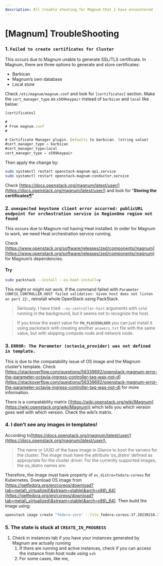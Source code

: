 ```yaml
---
description: All trouble shooting for Magnum that I have encountered
---
```


# \[Magnum] TroubleShooting

### 1. `Failed to create certificates for Cluster`

This occurs due to Magnum unable to generate SSL/TLS certificate. In Magnum, there are three options to generate and store certificates:

* Barbican
* Magnum’s own database
* Local store

Check `/etc/magnum/magnum.conf` and look for `[certificates]` section. Make the `cert_manager_type` as `x509keypair` instead of `barbican` and `local` like below:

```jsx
[certificates]

#
# From magnum.conf
#

# Certificate Manager plugin. Defaults to barbican. (string value)
#cert_manager_type = barbican
#cert_manager_type=local
cert_manager_type = x509keypair
```

Then apply the change by:

```bash
sudo systemctl restart openstack-magnum-api.service
sudo systemctl restart openstack-magnum-conductor.service
```

Check [https://docs.openstack.org/magnum/latest/user/](https://docs.openstack.org/magnum/latest/user/) and look for “**Storing the certificates**[**¶**](https://docs.openstack.org/magnum/latest/user/#storing-the-certificates)**”**

### 2. `unexpected keystone client error occurred: publicURL endpoint for orchestration service in RegionOne region not found`

This occurs due to Magnum not having Heat installed. In order for Magnum to work, we need Heat orchestration service running.

Check [https://www.openstack.org/software/releases/zed/components/magnum](https://www.openstack.org/software/releases/zed/components/magnum) for Magnum’s dependencies.

#### Try

```bash
sudo packstack --install --os-heat-install=y
```

This might or might not work. If the command failed with `Parameter CONFIG_CONTROLLER_HOST failed validation: Given host does not listen on port 22:`, reinstall whole OpenStack using PackStack.

> &#x20;Seriously. I have tried `--os-controller-host` arguments with `sshd` running in the background, but it seems not to recognize the host.

> If you know the exact value for **`PW_PLACEHOLDER`** you can just install it using packstack with creating another `answers.txt` file with the same value, but with skipping compute node and network node.

### 3. `ERROR: The Parameter (octavia_provider) was not defined in template.`

This is due to the compatability issue of OS image and the Magnum cluster’s template. Check [https://stackoverflow.com/questions/56339692/openstack-magnum-error-the-parameter-octavia-ingress-controller-tag-was-not-d](https://stackoverflow.com/questions/56339692/openstack-magnum-error-the-parameter-octavia-ingress-controller-tag-was-not-d) for more information.

There is a compatability matrix ([https://wiki.openstack.org/wiki/Magnum](https://wiki.openstack.org/wiki/Magnum)) which tells you which version goes well with which version. Check the wiki’s matrix.

### 4. I don’t see any images in templates!

According to[https://docs.openstack.org/magnum/latest/user/](https://docs.openstack.org/magnum/latest/user/),

> The name or UUID of the base image in Glance to boot the servers for the cluster. The image must have the attribute ‘os\_distro’ defined as appropriate for the cluster driver. For the currently supported images, the os\_distro names are:

Therefore, the image must have property of `os_distro=fedora-coreos` for Kubernetes. Download OS image from [https://getfedora.org/en/coreos/download?tab=metal\_virtualized\&stream=stable\&arch=x86\_64](https://getfedora.org/en/coreos/download?tab=metal\_virtualized\&stream=stable\&arch=x86\_64). Then build the image using:

```bash
openstack image create "fedora-core" --file fedora-coreos-37.20230218.3.0-qemu.x86_64.qcow2.xz --disk-format qcow2 --container-format bare --public --property os_distro=fedora-coreos
```

### 5. The state is stuck at `CREATE_IN_PROGRESS`

1. Check in instances tab if you have your instances generated by Magnum are actually running
   1. If there are running and active instances, check if you can access the instance from host node using `ssh`&#x20;
   2. For some cases, like me,&#x20;

